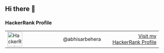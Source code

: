 ## Hi there 👋

<!--
**behera-abhisar/behera-abhisar** is a ✨ _special_ ✨ repository because its `README.md` (this file) appears on your GitHub profile.

Here are some ideas to get you started:

- 🔭 I’m currently working on ...
- 🌱 I’m currently learning ...
- 👯 I’m looking to collaborate on ...
- 🤔 I’m looking for help with ...
- 💬 Ask me about ...
- 📫 How to reach me: ...
- 😄 Pronouns: ...
- ⚡ Fun fact: ...
-->

### HackerRank Profile

<table style="width: 100%;">
  <tr>
    <td style="width: 33%;">
      <div style="display: flex; align-items: center;">
        <img 
          src="https://upload.wikimedia.org/wikipedia/commons/6/65/HackerRank_logo.png" 
          alt="HackerRank" 
          width="48" 
          height="48" 
          style="margin-right: 8px;" 
        />
      </div>
    </td>
    <td style="width: 33%; text-align: center;">
      @abhisarbehera
    </td>
    <td style="width: 33%; text-align: right;">
      <a href="https://www.hackerrank.com/profile/abhisarbehera">
        Visit my HackerRank Profile
      </a>
    </td>
  </tr>
</table>
